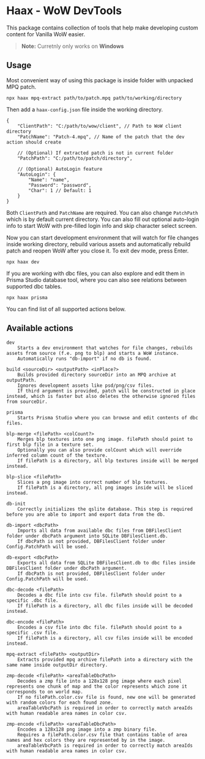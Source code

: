 # Haax - WoW DevTools

This package contains collection of tools that help make developing custom content for Vanilla WoW easier.

> **Note:** Curretnly only works on **Windows**

## Usage

Most convenient way of using this package is inside folder with unpacked MPQ patch.

```
npx haax mpq-extract path/to/patch.mpq path/to/working/directory
```

Then add a `haax-config.json` file inside the working directory.

```jsonc
{
	"ClientPath": "C:/path/to/wow/client", // Path to WoW client directory
	"PatchName": "Patch-4.mpq", // Name of the patch that the dev action should create

	// (Optional) If extracted patch is not in current folder
	"PatchPath": "C:/path/to/patch/directory",

	// (Optional) AutoLogin feature
	"AutoLogin": {
		"Name": "name",
		"Password": "password",
		"Char": 1 // Default: 1
	}
}
```

Both `ClientPath` and `PatchName` are required. You can also change `PatchPath` which is by default current directory. You can also fill out optional auto-login info to start WoW with pre-filled login info and skip character select screen.

Now you can start development environment that will watch for file changes inside working directory, rebuild various assets and automatically rebuild patch and reopen WoW after you close it. To exit dev mode, press Enter.

```
npx haax dev
```

If you are working with dbc files, you can also explore and edit them in Prisma Studio database tool, where you can also see relations between supported dbc tables.

```
npx haax prisma
```

You can find list of all supported actions below.

## Available actions

```
dev
	Starts a dev environment that watches for file changes, rebuilds assets from source (f.e. png to blp) and starts a WoW instance.
	Automatically runs "db-import" if no db is found.

build <sourceDir> <outputPath> <inPlace?>
	Builds provided directory sourceDir into an MPQ archive at outputPath.
	Ignores development assets like psd/png/csv files.
	If third argument is provided, patch will be constructed in place instead, which is faster but also deletes the otherwise ignored files from sourceDir.

prisma
	Starts Prisma Studio where you can browse and edit contents of dbc files.

blp-merge <filePath> <colCount?>
	Merges blp textures into one png image. filePath should point to first blp file in a texture set.
	Optionally you can also provide colCount which will override inferred column count of the texture.
	If filePath is a directory, all blp textures inside will be merged instead.

blp-slice <filePath>
	Slices a png image into correct number of blp textures.
	If filePath is a directory, all png images inside will be sliced instead.

db-init
	Correctly initializes the qslite database. This step is required before you are able to import and export data from the db.

db-import <dbcPath>
	Imports all data from available dbc files from DBFilesClient folder under dbcPath argument into SQLite DBFilesClient.db.
	If dbcPath is not provided, DBFilesClient folder under Config.PatchPath will be used.

db-export <dbcPath>
	Exports all data from SQLite DBFilesClient.db to dbc files inside DBFilesClient folder under dbcPath argument.
	If dbcPath is not provided, DBFilesClient folder under Config.PatchPath will be used.

dbc-decode <filePath>
	Decodes a dbc file into csv file. filePath should point to a specific .dbc file.
	If filePath is a directory, all dbc files inside will be decoded instead.

dbc-encode <filePath>
	Encodes a csv file into dbc file. filePath should point to a specific .csv file.
	If filePath is a directory, all csv files inside will be encoded instead.

mpq-extract <filePath> <outputDir>
	Extracts provided mpq archive filePath into a directory with the same name inside outputDir directory.

zmp-decode <filePath> <areaTableDbcPath>
	Decodes a zmp file into a 128x128 png image where each pixel represents one chunk of map and the color represents which zone it corresponds to on world map.
	If no filePath.color.csv file is found, new one will be generated with random colors for each found zone.
	areaTableVbcPath is required in order to correctly match areaIds with human readable area names in color csv.

zmp-encode <filePath> <areaTableDbcPath>
	Encodes a 128x128 png image into a zmp binary file.
	Requires a filePath.color.csv file that contains table of area names and hex colors they are represented by in the image.
	areaTableVbcPath is required in order to correctly match areaIds with human readable area names in color csv.
```
